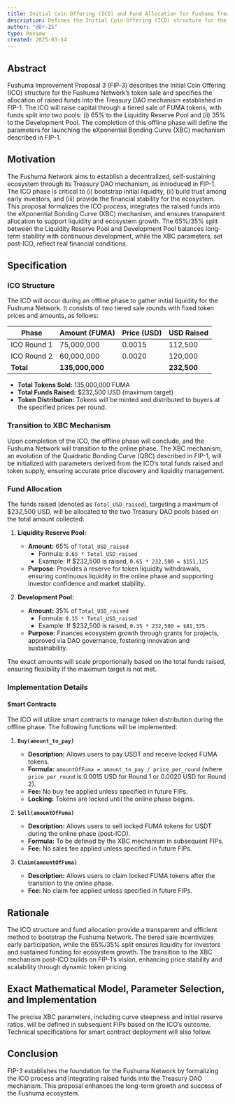 ```yaml
---
title: Initial Coin Offering (ICO) and Fund Allocation for Fushuma Treasury DAO 
description: Defines the Initial Coin Offering (ICO) structure for the Fushuma Network’s token sale and the allocation of raised funds into the Treasury DAO mechanism.
author: "@Dr-ZS" 
type: Review
created: 2025-03-14  
---
```



## Abstract

Fushuma Improvement Proposal 3 (FIP-3) describes the Initial Coin Offering (ICO) structure for the Fushuma Network’s token sale and specifies the allocation of raised funds into the Treasury DAO mechanism established in FIP-1. The ICO will raise capital through a tiered sale of FUMA tokens, with funds split into two pools: (i) 65% to the Liquidity Reserve Pool and (ii) 35% to the Development Pool. The completion of this offline phase will define the parameters for launching the eXponential Bonding Curve (XBC) mechanism described in FIP-1.

## Motivation

The Fushuma Network aims to establish a decentralized, self-sustaining ecosystem through its Treasury DAO mechanism, as introduced in FIP-1. The ICO phase is critical to (i) bootstrap initial liquidity, (ii) build trust among early investors, and (iii) provide the financial stability for the ecosystem. This proposal formalizes the ICO process, integrates the raised funds into the eXponential Bonding Curve (XBC) mechanism, and ensures transparent allocation to support liquidity and ecosystem growth. The 65%/35% split between the Liquidity Reserve Pool and Development Pool balances long-term stability with continuous development, while the XBC parameters, set post-ICO, reflect real financial conditions.

## Specification

### ICO Structure

The ICO will occur during an offline phase to gather initial liquidity for the Fushuma Network. It consists of two tiered sale rounds with fixed token prices and amounts, as follows:

| Phase       | Amount (FUMA) | Price (USD) | USD Raised |
|-------------|---------------|-------------|------------|
| ICO Round 1 | 75,000,000    | 0.0015      | 112,500    |
| ICO Round 2 | 60,000,000    | 0.0020      | 120,000    |
| **Total**   | **135,000,000** |             | **232,500** |

- **Total Tokens Sold:** 135,000,000 FUMA  
- **Total Funds Raised:** $232,500 USD (maximum target)  
- **Token Distribution:** Tokens will be minted and distributed to buyers at the specified prices per round.

### Transition to XBC Mechanism

Upon completion of the ICO, the offline phase will conclude, and the Fushuma Network will transition to the online phase. The XBC mechanism, an evolution of the Quadratic Bonding Curve (QBC) described in FIP-1, will be initialized with parameters derived from the ICO’s total funds raised and token supply, ensuring accurate price discovery and liquidity management.

### Fund Allocation

The funds raised (denoted as `Total_USD_raised`), targeting a maximum of $232,500 USD, will be allocated to the two Treasury DAO pools based on the total amount collected:

1. **Liquidity Reserve Pool:**  
   - **Amount:** 65% of `Total_USD_raised`  
     - Formula: `0.65 * Total_USD_raised`  
     - Example: If $232,500 is raised, `0.65 * 232,500 = $151,125`  
   - **Purpose:** Provides a reserve for token liquidity withdrawals, ensuring continuous liquidity in the online phase and supporting investor confidence and market stability.

2. **Development Pool:**  
   - **Amount:** 35% of `Total_USD_raised`  
     - Formula: `0.35 * Total_USD_raised`  
     - Example: If $232,500 is raised, `0.35 * 232,500 = $81,375`  
   - **Purpose:** Finances ecosystem growth through grants for projects, approved via DAO governance, fostering innovation and sustainability.

The exact amounts will scale proportionally based on the total funds raised, ensuring flexibility if the maximum target is not met.

### Implementation Details

#### Smart Contracts

The ICO will utilize smart contracts to manage token distribution during the offline phase. The following functions will be implemented:

1. **`Buy(amount_to_pay)`**  
   - **Description:** Allows users to pay USDT and receive locked FUMA tokens.  
   - **Formula:** `amountOfFuma = amount_to_pay / price_per_round` (where `price_per_round` is 0.0015 USD for Round 1 or 0.0020 USD for Round 2).  
   - **Fee:** No buy fee applied unless specified in future FIPs.  
   - **Locking:** Tokens are locked until the online phase begins.

2. **`Sell(amountOfFuma)`**  
   - **Description:** Allows users to sell locked FUMA tokens for USDT during the online phase (post-ICO).  
   - **Formula:** To be defined by the XBC mechanism in subsequent FIPs.  
   - **Fee:** No sales fee applied unless specified in future FIPs.

3. **`Claim(amountOfFuma)`**  
   - **Description:** Allows users to claim locked FUMA tokens after the transition to the online phase.  
   - **Fee:** No claim fee applied unless specified in future FIPs.

## Rationale

The ICO structure and fund allocation provide a transparent and efficient method to bootstrap the Fushuma Network. The tiered sale incentivizes early participation, while the 65%/35% split ensures liquidity for investors and sustained funding for ecosystem growth. The transition to the XBC mechanism post-ICO builds on FIP-1’s vision, enhancing price stability and scalability through dynamic token pricing.

## Exact Mathematical Model, Parameter Selection, and Implementation

The precise XBC parameters, including curve steepness and initial reserve ratios, will be defined in subsequent FIPs based on the ICO’s outcome. Technical specifications for smart contract deployment will also follow.

## Conclusion

FIP-3 establishes the foundation for the Fushuma Network by formalizing the ICO process and integrating raised funds into the Treasury DAO mechanism. This proposal enhances the long-term growth and success of the Fushuma ecosystem.
